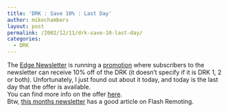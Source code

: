 ```yaml
---
title: 'DRK : Save 10% : Last Day'
author: mikechambers
layout: post
permalink: /2002/12/11/drk-save-10-last-day/
categories:
  - DRK
---
```



The [Edge Newsletter][1] is running a [promotion][2] where subscribers to the newsletter can receive 10% off of the DRK (it doesn&#8217;t specify if it is DRK 1, 2 or both). Unfortunately, I just found out about it today, and today is the last day that the offer is available.  
You can find more info on the offer [here][2].  
Btw, [this months newsletter][1] has a good article on Flash Remoting.

 [1]: http://www.macromedia.com/newsletters/edge/november2002/
 [2]: http://www.macromedia.com/newsletters/edge/november2002/promo/